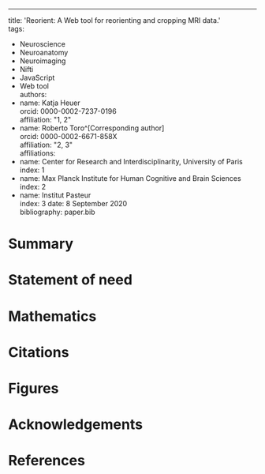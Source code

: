 ---
title: 'Reorient: A Web tool for reorienting and cropping MRI data.'  
tags:
  - Neuroscience
  - Neuroanatomy
  - Neuroimaging
  - Nifti
  - JavaScript
  - Web tool  
authors:
  - name: Katja Heuer  
    orcid: 0000-0002-7237-0196  
    affiliation: "1, 2"
  - name: Roberto Toro^[Corresponding author]  
    orcid: 0000-0002-6671-858X  
    affiliation: "2, 3"  
affiliations:
 - name: Center for Research and Interdisciplinarity, University of Paris  
   index: 1
 - name: Max Planck Institute for Human Cognitive and Brain Sciences  
   index: 2
 - name: Institut Pasteur  
   index: 3
date: 8 September 2020  
bibliography: paper.bib

# Summary

# Statement of need 

# Mathematics

# Citations

# Figures

# Acknowledgements

# References
